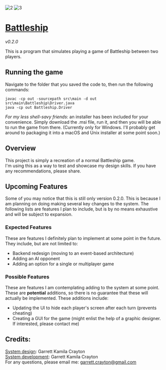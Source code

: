 ![2]
![3]

# <u>Battleship</u>
*v0.2.0*


This is a program that simulates playing a game of Battleship between two players.

## Running the game
Navigate to the folder that you saved the code to, then run the following commands:
```shell
javac -cp out -sourcepath src\main -d out src\main\Battleship\Driver.java
java -cp out Battleship.Driver
```
*For my less shell-savy friends*: an installer has been included for your convenience. Simply download the .msi file, 
run it, and then you will be able to run the game from there. (Currently only for Windows. I'll probably get around to 
packaging it into a macOS and Unix installer at some point soon.)


## Overview
This project is simply a recreation of a normal Battleship game. \
I'm using this as a way to test and showcase my design skills. If you have any recommendations, please share. 


## Upcoming Features
Some of you may notice that this is still only version 0.2.0. This is because I am planning on doing making several key 
changes to the system. The following lists are features I plan to include, but is by no means exhaustive and will be 
subject to expansion.


### Expected Features
These are features I definitely plan to implement at some point in the future. They include, but are not limited to:
* Backend redesign (moving to an event-based architecture)
* Adding an AI opponent
* Adding an option for a single or multiplayer game

### Possible Features
These are features I am contemplating adding to the system at some point. These are **potential** additions, so there is
no guarantee that these will actually be implemented. These additions include:
* Updating the UI to hide each player's screen after each turn (prevents cheating)
* Creating a GUI for the game (might enlist the help of a graphic designer. If interested, please contact me)


## Credits:
<u>System design</u>: Garrett Kamila Crayton \
<u>System development</u>: Garrett Kamila Crayton \
For any questions, please email me: [garrett.crayton@gmail.com][1]



[1]: mailto:garrett.crayton@gmail.com
[2]: https://img.shields.io/github/license/onekamila/Battleship
[3]: https://img.shields.io/github/v/release/onekamila/Battleship